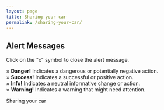 ```yaml
---
layout: page
title: Sharing your car
permalink: /sharing-your-car/
---
```

<!-- beginning of site-wide alert messages -->
<h2>Alert Messages</h2>
<p>Click on the "x" symbol to close the alert message.</p>
<div class="alert">
  <span class="closebtn">&times;</span>  
  <strong>Danger!</strong> Indicates a dangerous or potentially negative action.
</div>

<div class="alert success">
  <span class="closebtn">&times;</span>  
  <strong>Success!</strong> Indicates a successful or positive action.
</div>

<div class="alert info">
  <span class="closebtn">&times;</span>  
  <strong>Info!</strong> Indicates a neutral informative change or action.
</div>

<div class="alert warning">
  <span class="closebtn">&times;</span>  
  <strong>Warning!</strong> Indicates a warning that might need attention.
</div>

  <script>
var close = document.getElementsByClassName("closebtn");
var i;

for (i = 0; i < close.length; i++) {
    close[i].onclick = function(){
        var div = this.parentElement;
        div.style.opacity = "0";
        setTimeout(function(){ div.style.display = "none"; }, 600);
    }
}
</script>
  <!-- end of site wide of site-wide alert messages -->
Sharing your car
